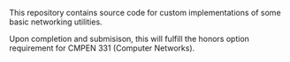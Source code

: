 This repository contains source code for custom implementations of some basic networking utilities.

Upon completion and submisison, this will fulfill the honors option requirement for CMPEN 331 (Computer Networks).
